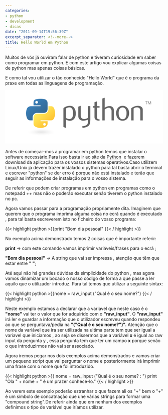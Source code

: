 ```yaml
---
categories:
- python
- development
- dicas
date: "2011-09-14T19:56:39Z"
excerpt_separator: <!--more-->
title: Hello World em Python
---
```


Muitos de vós já ouviram falar de python e tiveram curiosidade em saber como programar em python. E com este artigo vou explicar algumas coisas de python mas apenas coisas básicas.

E como tal vou utilizar o tão conhecido "Hello World" que é o programa da praxe em todas as linguagens de programação.

![pythonLogo](/assets/images/python-logo.png)

<!--more-->

Antes de começar-mos a programar em python temos que instalar o software necessário.Para isso basta ir ao site da [Python](http://www.python.org/download/)  e fazerem download da aplicação para os vossos sistemas operativos.Caso utilizem Linux/Unix já devem trazer instalado o python para tal basta abrir o terminal e escrever "python" se der erro é porque não está instalado e terão que seguir as informações de instalação para o vosso sistema.

De referir que podem criar programas em python em programas como o notepadd ++ mas não o poderão executar senão tiverem o python instalado no pc.

Agora vamos passar para a programação propriamente dita.
Imaginem que querem que o programa imprima alguma coisa no ecrã quando é executado , para tal basta escreverem isto no ficheiro do vosso programa:

{{< highlight python >}}print "Bom dia pessoal" {{< / highlight >}}

No exemplo acima demonstrado temos 2 coisas que é importante referir:

**print** -> com este comando vamos imprimir variáveis/frases para o ecrã ;

**"Bom dia pessoal"** -> A string que vai ser impressa , atenção que têm que estar entre **" "**;

Até aqui não há grandes dúvidas da simplicidade do python , mas agora vamos dinamizar um bocado o nosso código de forma a que passe a ler aquilo que o utilizador introduz. Para tal temos que utilizar a seguinte sintax:

{{< highlight python >}}nome = raw_input ("Qual é o seu nome?") {{< / highlight >}}

Neste exemplo estamos a declarar que a variavel que neste caso é o **"nome"** vai ter o valor que for adquirido com o **"raw_input"**.
O **"raw_input"** irá ler e guardar a informação que o utilizador escreveu quando respondeu ao que se perguntava/pedia na **"("Qual é o seu nome?")".**
Atenção que o nome da variável que ira ser utilizada na ultima parte tem que ser igual a variavel que iniciamos , ao seja se dissermos que a variável **x** é igual ao raw input da pergunta y , essa pergunta tem que ter um campo **x** porque senão o que introduzirmos não vai ser associado.

Agora iremos pegar nos dois exemplos acima demonstrados e vamos criar um pequeno script que vai perguntar o nome e posteriormente irá imprimir uma frase com o nome que foi introduzido.

{{< highlight python >}}
nome = raw_input ("Qual é o seu nome? : ")
print "Ola " + nome + " é um prazer conhece-lo."
{{< / highlight >}}


Ao verem este exemplo poderão estranhar o que fazem ali os "+" bem o "+" é um símbolo de concatnação que une várias strings para formar uma "compound string".De referir ainda que em nenhum dos exemplos definimos o tipo de variável que iríamos utilizar.
